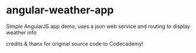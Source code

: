 # angular-weather-app
Simple AngularJS app demo,
uses a json web service and routing to display weather info

credits &amp; thanx for original source code to Codecademy!
